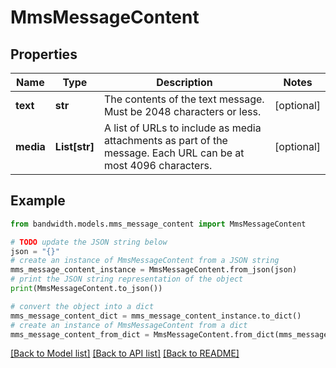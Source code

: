 # MmsMessageContent


## Properties

Name | Type | Description | Notes
------------ | ------------- | ------------- | -------------
**text** | **str** | The contents of the text message. Must be 2048 characters or less. | [optional] 
**media** | **List[str]** | A list of URLs to include as media attachments as part of the message. Each URL can be at most 4096 characters. | [optional] 

## Example

```python
from bandwidth.models.mms_message_content import MmsMessageContent

# TODO update the JSON string below
json = "{}"
# create an instance of MmsMessageContent from a JSON string
mms_message_content_instance = MmsMessageContent.from_json(json)
# print the JSON string representation of the object
print(MmsMessageContent.to_json())

# convert the object into a dict
mms_message_content_dict = mms_message_content_instance.to_dict()
# create an instance of MmsMessageContent from a dict
mms_message_content_from_dict = MmsMessageContent.from_dict(mms_message_content_dict)
```
[[Back to Model list]](../README.md#documentation-for-models) [[Back to API list]](../README.md#documentation-for-api-endpoints) [[Back to README]](../README.md)


